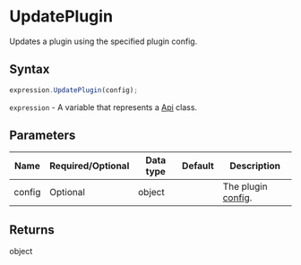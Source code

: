 # UpdatePlugin

Updates a plugin using the specified plugin config.

## Syntax

```javascript
expression.UpdatePlugin(config);
```

`expression` - A variable that represents a [Api](Methods.md) class.

## Parameters

| **Name** | **Required/Optional** | **Data type** | **Default** | **Description** |
| ------------- | ------------- | ------------- | ------------- | ------------- |
| config | Optional | object |  | The plugin [config](https://api.onlyoffice.com/docs/plugin-and-macros/structure/configuration/). |

## Returns

object